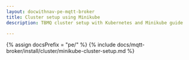 ```yaml
---
layout: docwithnav-pe-mqtt-broker
title: Cluster setup using Minikube
description: TBMQ cluster setup with Kubernetes and Minikube guide

---
```


{% assign docsPrefix = "pe/" %}
{% include docs/mqtt-broker/install/cluster/minikube-cluster-setup.md %}